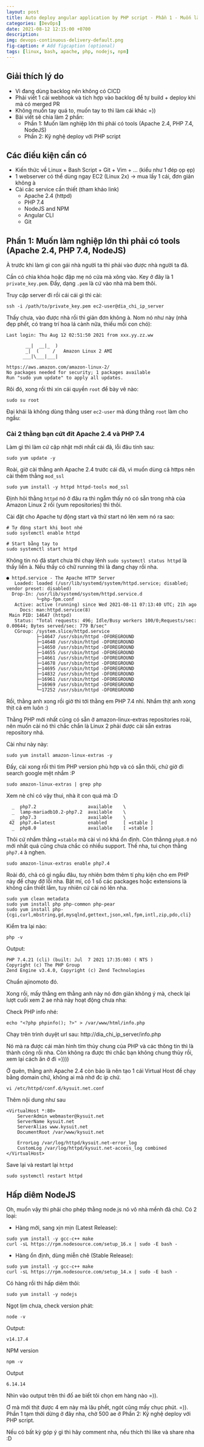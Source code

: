 ```yaml
---
layout: post
title: Auto deploy angular application by PHP script - Phần 1 - Muốn làm nghiệp lớn thì phải có tools (Apache 2.4, PHP 7.4, NodeJS)
categories: [DevOps]
date: 2021-08-12 12:15:00 +0700
description: 
img: devops-continuous-delivery-default.png
fig-caption: # Add figcaption (optional)
tags: [linux, bash, apache, php, nodejs, npm]
---
```


## Giải thích lý do
- Vì đang dùng backlog nên không có CICD
- Phải viết 1 cái webhook và tích hợp vào backlog để tự build + deploy khi mà có merged PR
- Không muốn tay quá to, muốn tay to thì làm cái khác =))
- Bài viết sẽ chia làm 2 phần:
    - Phần 1: Muốn làm nghiệp lớn thì phải có tools (Apache 2.4, PHP 7.4, NodeJS)
    - Phần 2: Kỹ nghệ deploy với PHP script

## Các điều kiện cần có
- Kiến thức về Linux + Bash Script + Git + Vim + ... (kiểu như 1 đép ọp ẹp)
- 1 webserver có thể dùng ngay EC2 (Linux 2x) → mua lấy 1 cái, đơn giản không à
- Cài các service cần thiết (tham khảo link)
    - Apache 2.4 (httpd)
    - PHP 7.4
    - NodeJS and NPM
    - Angular CLI
    - Git

## Phần 1: Muốn làm nghiệp lớn thì phải có tools (Apache 2.4, PHP 7.4, NodeJS)
À trước khi làm gì con gái nhà người ta thì phải vào được nhà người ta đã.

Cần có chìa khóa hoặc đập mẹ nó cửa mà xông vào. Key ở đây là 1 `private_key.pem`. Đấy, dạng `.pem` là cứ vào nhà mà bem thôi.

Truy cập server đi rồi cái cái gì thì cài:

```
ssh -i /path/to/private_key.pem ec2-user@dia_chi_ip_server
```

Thấy chưa, vào được nhà rồi thì giản đơn không à. Nom nó như này (nhà đẹp phết, có trang trí hoa lá cành nữa, thiếu mỗi con chó):

```
Last login: Thu Aug 12 02:51:50 2021 from xxx.yy.zz.ww

       __|  __|_  )
       _|  (     /   Amazon Linux 2 AMI
      ___|\___|___|

https://aws.amazon.com/amazon-linux-2/
No packages needed for security; 1 packages available
Run "sudo yum update" to apply all updates.
```

Rôi đó, xong rồi thì xin cái quyền `root` để bày vẽ nào:

```
sudo su root
```

Đại khái là không dùng thằng user `ec2-user` mà dùng thằng `root` làm cho ngầu:

### Cài 2 thằng bạn cứt đít Apache 2.4 và PHP 7.4 
Làm gì thì làm cứ cập nhật mới nhất cái đã, lỗi đâu tính sau:
```
sudo yum update -y
```

Roài, giờ cài thằng anh Apache 2.4 trước cái đã, vì muốn dùng cả https nên cài thêm thằng `mod_ssl`
```
sudo yum install -y httpd httpd-tools mod_ssl
```

Định hỏi thằng `httpd` nó ở đâu ra thì ngẫm thấy nó có sẵn trong nhà của Amazon Linux 2 rồi (yum repositories) thì thôi.

Cài đặt cho Apache tự động start và thử start nó lên xem nó ra sao:

```
# Tự động start khi boot nhé
sudo systemctl enable httpd

# Start bằng tay to
sudo systemctl start httpd
```

Không tin nó đã start chưa thì chạy lệnh `sudo systemctl status httpd` là thấy liền à. Nếu thấy có chữ running thì là đang chạy rồi nha.

```
● httpd.service - The Apache HTTP Server
   Loaded: loaded (/usr/lib/systemd/system/httpd.service; disabled; vendor preset: disabled)
  Drop-In: /usr/lib/systemd/system/httpd.service.d
           └─php-fpm.conf
   Active: active (running) since Wed 2021-08-11 07:13:40 UTC; 21h ago
     Docs: man:httpd.service(8)
 Main PID: 14647 (httpd)
   Status: "Total requests: 496; Idle/Busy workers 100/0;Requests/sec: 0.00644; Bytes served/sec: 779 B/sec"
   CGroup: /system.slice/httpd.service
           ├─14647 /usr/sbin/httpd -DFOREGROUND
           ├─14648 /usr/sbin/httpd -DFOREGROUND
           ├─14650 /usr/sbin/httpd -DFOREGROUND
           ├─14655 /usr/sbin/httpd -DFOREGROUND
           ├─14661 /usr/sbin/httpd -DFOREGROUND
           ├─14678 /usr/sbin/httpd -DFOREGROUND
           ├─14695 /usr/sbin/httpd -DFOREGROUND
           ├─14832 /usr/sbin/httpd -DFOREGROUND
           ├─16961 /usr/sbin/httpd -DFOREGROUND
           ├─16969 /usr/sbin/httpd -DFOREGROUND
           └─17252 /usr/sbin/httpd -DFOREGROUND
```

Rồi, thằng anh xong rồi giờ thì tới thằng em PHP 7.4 nhỉ. Nhắm thịt anh xong thịt cả em luôn :)

Thằng PHP mới nhất cũng có sẵn ở amazon-linux-extras repositories roài, nên muốn cài nó thì chắc chắn là Linux 2 phải được cài sẵn extras repository nhá.

Cài như này này:

```
sudo yum install amazon-linux-extras -y
```

Đấy, cài xong rồi thì tìm PHP version phù hợp và có sẵn thôi, chứ giờ đi search google mệt nhắm :P

```
sudo amazon-linux-extras | grep php
```

Xem nè chỉ có vậy thui, nhà ít con quá mà :D

```
  _  php7.2                   available    \
  _  lamp-mariadb10.2-php7.2  available    \
  _  php7.3                   available    \
 42  php7.4=latest            enabled      [ =stable ]
  _  php8.0                   available    [ =stable ]
```

Thôi cứ nhắm thằng `=stable` mà cài vì nó khá ổn định. Còn thằnng `php8.0` nó mới nhất quá cũng chưa chắc có nhiều support. Thế nha, tui chọn thằng `php7.4` à nghen.

```
sudo amazon-linux-extras enable php7.4 
```

Roài đó, chả có gì ngầu đâu, tuy nhiên bơm thêm tí phụ kiện cho em PHP này để chạy đỡ lỗi nha. Bật mí, có 1 số các packages hoặc extensions là không cần thiết lắm, tuy nhiên cứ cài nó lên nha.

```
sudo yum clean metadata
sudo yum install php php-common php-pear
sudo yum install php-{cgi,curl,mbstring,gd,mysqlnd,gettext,json,xml,fpm,intl,zip,pdo,cli}
```

Kiểm tra lại nào:

```
php -v
```

Output:

```
PHP 7.4.21 (cli) (built: Jul  7 2021 17:35:08) ( NTS )
Copyright (c) The PHP Group
Zend Engine v3.4.0, Copyright (c) Zend Technologies
```

Chuẩn ajinomoto đó.

Xong rồi, mấy thằng em thằng anh này nó đơn giản không ý mà, check lại lượt cuối xem 2 ae nhà này hoạt động chưa nha:

Check PHP info nhé:

```
echo "<?php phpinfo(); ?>" > /var/www/html/info.php
```

Chạy trên trình duyệt url sau: http://dia_chi_ip_server/info.php

Nó mà ra được cái màn hình tím thủy chung của PHP và các thông tin thì là thành công rồi nha. Còn không ra được thì chắc bạn không chung thủy rồi, xem lại cách ăn ở đi =))))

Ờ quên, thằng anh Apache 2.4 còn bảo là nên tạo 1 cái Virtual Host để chạy bằng domain chứ, không ai mà nhớ đc ip chứ. 

```
vi /etc/httpd/conf.d/kysuit.net.conf 
```

Thêm nội dung như sau

```
<VirtualHost *:80>
    ServerAdmin webmaster@kysuit.net
    ServerName kysuit.net
    ServerAlias www.kysuit.net
    DocumentRoot /var/www/kysuit.net

    ErrorLog /var/log/httpd/kysuit.net-error_log
    CustomLog /var/log/httpd/kysuit.net-access_log combined
</VirtualHost>
```

Save lại và restart lại `httpd`

```
sudo systemctl restart httpd
```

## Hấp diêm NodeJS
Oh, muốn vậy thì phải cho phép thằng node.js nó vô nhà mềnh đã chứ. Có 2 loại:

- Hàng mới, sang xịn mịn (Latest Release):

```
sudo yum install -y gcc-c++ make
curl -sL https://rpm.nodesource.com/setup_16.x | sudo -E bash -
```

- Hàng ổn định, dùng miễn chê (Stable Release):

```
sudo yum install -y gcc-c++ make
curl -sL https://rpm.nodesource.com/setup_14.x | sudo -E bash - 
```

Có hàng rồi thì hấp diêm thôi:

```
sudo yum install -y nodejs 
```

Ngọt lịm chưa, check version phát:

```
node -v
```

Output:

```
v14.17.4
```

NPM version

```
npm -v
```

Output

```
6.14.14
```

Nhìn vào output trên thì đố ae biết tôi chọn em hàng nào =)).

Ơ mà mới thịt được 4 em này mà lâu phết, ngót cũng mấy chục phút. =)). Phần 1 tạm thời dừng ở đây nha, chờ 500 ae ở Phần 2: Kỹ nghệ deploy với PHP script.

Nếu có bất kỳ góp ý gì thì hãy comment nha, nếu thích thì like và share nha :D

